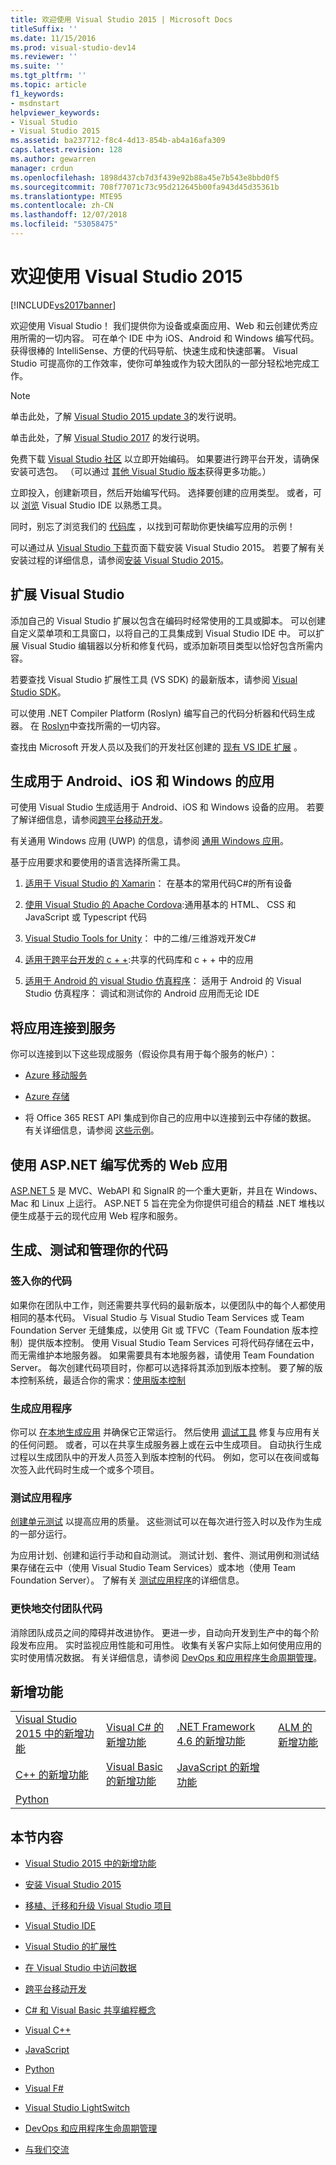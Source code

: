 ```yaml
---
title: 欢迎使用 Visual Studio 2015 | Microsoft Docs
titleSuffix: ''
ms.date: 11/15/2016
ms.prod: visual-studio-dev14
ms.reviewer: ''
ms.suite: ''
ms.tgt_pltfrm: ''
ms.topic: article
f1_keywords:
- msdnstart
helpviewer_keywords:
- Visual Studio
- Visual Studio 2015
ms.assetid: ba237712-f8c4-4d13-854b-ab4a16afa309
caps.latest.revision: 128
ms.author: gewarren
manager: crdun
ms.openlocfilehash: 1898d437cb7d3f439e92b88a45e7b543e8bbd0f5
ms.sourcegitcommit: 708f77071c73c95d212645b00fa943d45d35361b
ms.translationtype: MTE95
ms.contentlocale: zh-CN
ms.lasthandoff: 12/07/2018
ms.locfileid: "53058475"
---
```

# <a name="welcome-to-visual-studio-2015"></a>欢迎使用 Visual Studio 2015
[!INCLUDE[vs2017banner](includes/vs2017banner.md)]

欢迎使用 Visual Studio！ 我们提供你为设备或桌面应用、Web 和云创建优秀应用所需的一切内容。 可在单个 IDE 中为 iOS、Android 和 Windows 编写代码。 获得很棒的 IntelliSense、方便的代码导航、快速生成和快速部署。 Visual Studio 可提高你的工作效率，使你可单独或作为较大团队的一部分轻松地完成工作。

> [!NOTE]
>  单击此处，了解 [Visual Studio 2015 update 3](https://www.visualstudio.com/news/releasenotes/vs2015-update3-vs)的发行说明。
>
>  单击此处，了解 [Visual Studio 2017](https://www.visualstudio.com/news/releasenotes/vs2017-relnotes) 的发行说明。

 免费下载 [Visual Studio 社区](http://go.microsoft.com/fwlink/?LinkId=517106) 以立即开始编码。 如果要进行跨平台开发，请确保安装可选包。 （可以通过 [其他 Visual Studio 版本](http://www.visualstudio.com/products/compare-visual-studio-products-vs)获得更多功能。）

 立即投入，创建新项目，然后开始编写代码。 选择要创建的应用类型。 或者，可以 [浏览](./ide/visual-studio-ide.md) Visual Studio IDE 以熟悉工具。

 同时，别忘了浏览我们的 [代码库](https://code.msdn.microsoft.com/) ，以找到可帮助你更快编写应用的示例！

 可以通过从 [Visual Studio 下载](http://www.visualstudio.com/downloads/download-visual-studio-vs.aspx)页面下载安装 Visual Studio 2015。 若要了解有关安装过程的详细信息，请参阅[安装 Visual Studio 2015](./install/install-visual-studio-2015.md)。

## <a name="extend-visual-studio"></a>扩展 Visual Studio
 添加自己的 Visual Studio 扩展以包含在编码时经常使用的工具或脚本。 可以创建自定义菜单项和工具窗口，以将自己的工具集成到 Visual Studio IDE 中。 可以扩展 Visual Studio 编辑器以分析和修复代码，或添加新项目类型以恰好包含所需内容。

 若要查找 Visual Studio 扩展性工具 (VS SDK) 的最新版本，请参阅 [Visual Studio SDK](./extensibility/visual-studio-sdk.md)。

 可以使用 .NET Compiler Platform (Roslyn) 编写自己的代码分析器和代码生成器。 在 [Roslyn](https://github.com/dotnet/Roslyn)中查找所需的一切内容。

 查找由 Microsoft 开发人员以及我们的开发社区创建的 [现有 VS IDE 扩展](https://visualstudiogallery.msdn.microsoft.com/) 。

## <a name="build-apps-for-android-ios-and-windows"></a>生成用于 Android、iOS 和 Windows 的应用
 可使用 Visual Studio 生成适用于 Android、iOS 和 Windows 设备的应用。 若要了解详细信息，请参阅[跨平台移动开发](./cross-platform/cross-platform-mobile-development-in-visual-studio.md)。

 有关通用 Windows 应用 (UWP) 的信息，请参阅 [通用 Windows 应用](https://dev.windows.com/en-us/windows-apps)。

 基于应用要求和要使用的语言选择所需工具。

1.  [适用于 Visual Studio 的 Xamarin](./cross-platform/build-apps-with-native-ui-using-xamarin-in-visual-studio.md)： 在基本的常用代码C#的所有设备

2.  [使用 Visual Studio 的 Apache Cordova](http://msdn.microsoft.com/library/db446f2c-6ba4-4c76-aac5-4c66f43b8c42):通用基本的 HTML、 CSS 和 JavaScript 或 Typescript 代码

3.  [Visual Studio Tools for Unity](./cross-platform/visual-studio-tools-for-unity.md)： 中的二维/三维游戏开发C#

4.  [适用于跨平台开发的 c + +](./cross-platform/visual-cpp-for-cross-platform-mobile-development.md):共享的代码库和 c + + 中的应用

5.  [适用于 Android 的 visual Studio 仿真程序](./cross-platform/visual-studio-emulator-for-android.md)： 适用于 Android 的 Visual Studio 仿真程序： 调试和测试你的 Android 应用而无论 IDE

## <a name="connect-your-apps-to-services"></a>将应用连接到服务
 你可以连接到以下这些现成服务（假设你具有用于每个服务的帐户）：

-   [Azure 移动服务](http://azure.microsoft.com/documentation/services/mobile-services/)

-   [Azure 存储](http://azure.microsoft.com/documentation/services/storage/)

-   将 Office 365 REST API 集成到你自己的应用中以连接到云中存储的数据。 有关详细信息，请参阅 [这些示例](https://github.com/OfficeDev/?utf8=%E2%9C%93&query=o365)。

## <a name="write-great-web-apps-with-aspnet"></a>使用 ASP.NET 编写优秀的 Web 应用
 [ASP.NET 5](http://www.asp.net/vnext/overview/aspnet-vnext/aspnet-5-overview) 是 MVC、WebAPI 和 SignalR 的一个重大更新，并且在 Windows、Mac 和 Linux 上运行。  ASP.NET 5 旨在完全为你提供可组合的精益 .NET 堆栈以便生成基于云的现代应用 Web 程序和服务。

## <a name="build-test-and-manage-your-code"></a>生成、测试和管理你的代码

### <a name="check-in-your-code"></a>签入你的代码
 如果你在团队中工作，则还需要共享代码的最新版本，以便团队中的每个人都使用相同的基本代码。 Visual Studio 与 Visual Studio Team Services 或 Team Foundation Server 无缝集成，以使用 Git 或 TFVC（Team Foundation 版本控制）提供版本控制。 使用 Visual Studio Team Services 可将代码存储在云中，而无需维护本地服务器。 如果需要具有本地服务器，请使用 Team Foundation Server。 每次创建代码项目时，你都可以选择将其添加到版本控制。 要了解的版本控制系统，最适合你的需求：[使用版本控制](http://msdn.microsoft.com/library/33267cee-fe5f-4aa3-b2cd-6d22ceace314)

### <a name="build-your-app"></a>生成应用程序
 你可以 [在本地生成应用](./ide/compiling-and-building-in-visual-studio.md) 并确保它正常运行。 然后使用 [调试工具](./debugger/debugging-in-visual-studio.md) 修复与应用有关的任何问题。 或者，可以在共享生成服务器上或在云中生成项目。 自动执行生成过程以生成团队中的开发人员签入到版本控制的代码。 例如，您可以在夜间或每次签入此代码时生成一个或多个项目。

### <a name="test-your-app"></a>测试应用程序
 [创建单元测试](./test/unit-test-your-code.md) 以提高应用的质量。 这些测试可以在每次进行签入时以及作为生成的一部分运行。

 为应用计划、创建和运行手动和自动测试。 测试计划、套件、测试用例和测试结果存储在云中（使用 Visual Studio Team Services）或本地（使用 Team Foundation Server）。 了解有关 [测试应用程序](http://msdn.microsoft.com/library/73baa961-c21f-43fe-bb92-3f59ae9b5945)的详细信息。

### <a name="deliver-your-teams-code-faster"></a>更快地交付团队代码
 消除团队成员之间的障碍并改进协作。 更进一步，自动向开发到生产中的每个阶段发布应用。 实时监视应用性能和可用性。 收集有关客户实际上如何使用应用的实时使用情况数据。 有关详细信息，请参阅 [DevOps 和应用程序生命周期管理](http://msdn.microsoft.com/library/74a1f71d-7f23-4c71-8fd7-89ede614fab6)。

## <a name="whats-new"></a>新增功能

|||||
|-|-|-|-|
|[Visual Studio 2015 中的新增功能](./what-s-new-in-visual-studio-2015.md)|[Visual C# 的新增功能](http://msdn.microsoft.com/library/9f18dc26-27fa-4603-a639-b573f07a117b)|[.NET Framework 4.6 的新增功能](http://msdn.microsoft.com/library/1d971dd7-10fc-4692-8dac-30ca308fc0fa)|[ALM 的新增功能](http://msdn.microsoft.com/en-us/54b98a53-6083-4303-869a-8063d8fae938)|
|[C++ 的新增功能](http://msdn.microsoft.com/library/1cc09fad-85a2-43c2-b022-bb99f5fe0ad7)|[Visual Basic 的新增功能](http://msdn.microsoft.com/library/d7e97396-7f42-4873-a81c-4ebcc4b6ca02)|[JavaScript 的新增功能](~/E:/Repos/visualstudio-docs-pr/scripting-docs/javascript/what-s-new-in-javascript.md)||
|[Python](./python/getting-started-with-python.md)||||

## <a name="in-this-section"></a>本节内容

-   [Visual Studio 2015 中的新增功能](./what-s-new-in-visual-studio-2015.md)

-   [安装 Visual Studio 2015](./install/install-visual-studio-2015.md)

-   [移植、迁移和升级 Visual Studio 项目](./porting/porting-migrating-and-upgrading-visual-studio-projects.md)

-   [Visual Studio IDE](./ide/visual-studio-ide.md)

-   [Visual Studio 的扩展性](./extensibility/extensibility-in-visual-studio.md)

-   [在 Visual Studio 中访问数据](./data-tools/accessing-data-in-visual-studio.md)

-   [跨平台移动开发](./cross-platform/cross-platform-mobile-development-in-visual-studio.md)

-   [C# 和 Visual Basic 共享编程概念](http://msdn.microsoft.com/library/fa9bf5e6-07c8-4b5b-b1ae-8a22816a63c6)

-   [Visual C++](http://msdn.microsoft.com/library/e8dcc44c-a3e2-4ffe-887c-fd15b18dc458)

-   [JavaScript](./javascript/javascript-in-visual-studio.md)

-   [Python](./python/getting-started-with-python.md)

-   [Visual F#](http://msdn.microsoft.com/library/66f52f8a-a034-4c32-bb83-fa5b030faa4d)

-   [Visual Studio LightSwitch](http://msdn.microsoft.com/library/2021a2cf-f684-493f-8d1b-4cdf39bc6eb3)

-   [DevOps 和应用程序生命周期管理](http://msdn.microsoft.com/library/74a1f71d-7f23-4c71-8fd7-89ede614fab6)

-   [与我们交流](./ide/talk-to-us.md)
